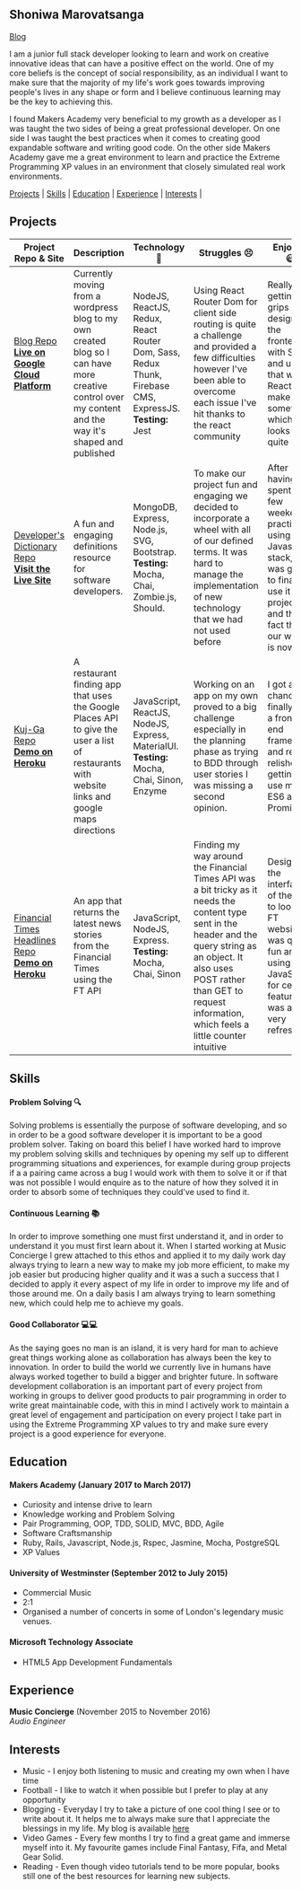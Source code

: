 ## Shoniwa Marovatsanga

[Blog](https://ourblindmouse.com)

I am a junior full stack developer looking to learn and work on creative innovative ideas that can have a positive effect on the world. One of my core beliefs is the concept of social responsibility, as an individual I want to make sure that the majority of my life's work goes towards improving people's lives in any shape or form and I believe continuous learning may be the key to achieving this.

I found Makers Academy very beneficial to my growth as a developer as I was taught the two sides of being a great professional developer. On one side I was taught the best practices when it comes to creating good expandable software and writing good code. On the other side Makers Academy gave me a great environment to learn and practice the Extreme Programming XP values in an environment that closely simulated real work environments.

[Projects](#projects) | [Skills](#skills) | [Education](#education) | [Experience](#experience) | [Interests](#Interests) |

## Projects

| Project Repo & Site | Description | Technology :wrench:| Struggles :persevere:| Enjoyed :smiley:|
|----------------------|-------------|--------------|----------------|---------|
|[Blog Repo](https://github.com/Taziva/Blog)<br>**[Live on Google Cloud Platform](https://elegant-cipher-190221.appspot.com/blog)** | Currently moving from a wordpress blog to my own created blog so I can have more creative control over my content and the way it's shaped and published | NodeJS, ReactJS, Redux, React Router Dom, Sass, Redux Thunk, Firebase CMS, ExpressJS. **Testing:** Jest | Using React Router Dom for client side routing is quite a challenge and provided a few difficulties however I've been able to overcome each issue I've hit thanks to the react community | Really getting to grips with designing the frontend with Sass and using that with React to make something which looks quite nice|
|[Developer's Dictionary Repo](https://github.com/KatHicks/developers-dictionary)<br>**[Visit the Live Site](http://www.developers-dictionary.co.uk/)** | A fun and engaging definitions resource for software developers. | MongoDB, Express, Node.js, SVG, Bootstrap. **Testing:** Mocha, Chai, Zombie.js, Should.  | To make our project fun and engaging we decided to incorporate a wheel with all of our defined terms. It was hard to manage the implementation of new technology that we had not used before| After having spent a few weekends practicing using a Javascript stack, it was good to finally use it for a project and the fact that our work is now live |
|[Kuj-Ga Repo](https://github.com/Taziva/kuj-ga)<br>**[Demo on Heroku](https://uj-a.herokuapp.com/)** | A restaurant finding app that uses the Google Places API to give the user a list of restaurants with website links and google maps directions | JavaScript, ReactJS, NodeJS, Express, MaterialUI. **Testing:** Mocha, Chai, Sinon, Enzyme  | Working on an app on my own proved to a big challenge especially in the planning phase as trying to BDD through user stories I was missing a second opinion. | I got a chance to finally use a front-end framework and really relished getting to use more ES6 and Promises.|
|[Financial Times Headlines Repo](https://github.com/Taziva/ft-headlines-app)<br>**[Demo on Heroku](https://ft-headlines-sho3.herokuapp.com/)** | An app that returns the latest news stories from the Financial Times using the FT API | JavaScript, NodeJS, Express. **Testing:** Mocha, Chai, Sinon  | Finding my way around the Financial Times API was a bit tricky as it needs the content type sent in the header and the query string as an object. It also uses POST rather than GET to request information, which feels a little counter intuitive | Designing the interface of the app to look like FT website was quite fun and using pure JavaScript for certain features was also very refreshing |

## Skills

#### Problem Solving :mag:

Solving problems is essentially the purpose of software developing, and so in order to be a good software developer it is important to be a good problem solver. Taking on board this belief I have worked hard to improve my problem solving skills and techniques by opening my self up to different programming situations and experiences, for example during group projects if a a pairing came across a bug I would work with them to solve it or if that was not possible I would enquire as to the nature of how they solved it in order to absorb some of techniques they could've used to find it.


#### Continuous Learning :books:

In order to improve something one must first understand it, and in order to understand it you must first learn about it. When I started working at Music Concierge I grew attached to this ethos and applied it to my daily work day always trying to learn a new way to make my job more efficient, to make my job easier but producing higher quality and it was a such a success that I decided to apply it every aspect of my life in order to improve my life and of those around me. On a daily basis I am always trying to learn something new, which could help me to achieve my goals.

#### Good Collaborator :computer::computer:

As the saying goes no man is an island, it is very hard for man to achieve great things working alone as collaboration has always been the key to innovation. In order to build the world we currently live in humans have always worked together to build a bigger and brighter future. In software development collaboration is an important part of every project from working in groups to deliver good products to pair programming in order to write great maintainable code, with this in mind I actively work to maintain a great level of engagement and participation on every project I take part in using the Extreme Programming XP values to try and make sure every project is a good experience for everyone.

## Education

#### Makers Academy (January 2017 to March 2017)

- Curiosity and intense drive to learn
- Knowledge working and Problem Solving
- Pair Programming, OOP, TDD, SOLID, MVC, BDD, Agile
- Software Craftsmanship
- Ruby, Rails, Javascript, Node.js, Rspec, Jasmine, Mocha, PostgreSQL
- XP Values

#### University of Westminster (September 2012 to July 2015)

- Commercial Music
- 2:1
- Organised a number of concerts in some of London's legendary music venues.

#### Microsoft Technology Associate
- HTML5 App Development Fundamentals

## Experience

**Music Concierge** (November 2015 to November 2016)    
*Audio Engineer*  

## Interests

* Music - I enjoy both listening to music and creating my own when I have time
* Football - I like to watch it when possible but I prefer to play at any opportunity
* Blogging - Everyday I try to take a picture of one cool thing I see or to write about it. It helps me to always make sure that I appreciate the blessings in my life. My blog is available [here](https://www.ourblindmouse.com)
* Video Games - Every few months I try to find a great game and immerse myself into it. My favourite games include Final Fantasy, Fifa, and Metal Gear Solid.
* Reading - Even though video tutorials tend to be more popular, books still one of the best resources for learning new subjects.
